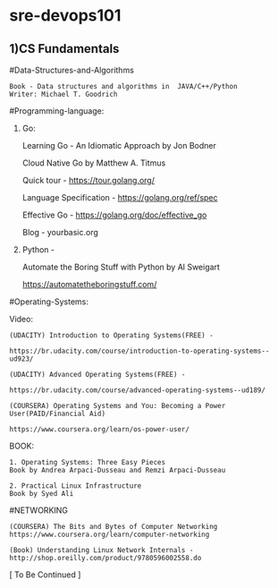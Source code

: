 # sre-devops101

1)CS Fundamentals
---------------------

#Data-Structures-and-Algorithms

    Book - Data structures and algorithms in  JAVA/C++/Python
    Writer: Michael T. Goodrich

#Programming-language:

1) Go:

    Learning Go - An Idiomatic Approach by Jon Bodner

    Cloud Native Go by Matthew A. Titmus
    

    Quick tour - https://tour.golang.org/

    Language Specification - https://golang.org/ref/spec

    Effective Go - https://golang.org/doc/effective_go

    Blog - yourbasic.org 


2) Python -

    Automate the Boring Stuff with Python by Al Sweigart

    https://automatetheboringstuff.com/



#Operating-Systems:

Video:

    (UDACITY) Introduction to Operating Systems(FREE) - 
    
    https://br.udacity.com/course/introduction-to-operating-systems--ud923/

    (UDACITY) Advanced Operating Systems(FREE) - 
    
    https://br.udacity.com/course/advanced-operating-systems--ud189/

    (COURSERA) Operating Systems and You: Becoming a Power User(PAID/Financial Aid)
    
    https://www.coursera.org/learn/os-power-user/



BOOK:

    1. Operating Systems: Three Easy Pieces
    Book by Andrea Arpaci-Dusseau and Remzi Arpaci-Dusseau

    2. Practical Linux Infrastructure
    Book by Syed Ali


#NETWORKING

    (COURSERA) The Bits and Bytes of Computer Networking
    https://www.coursera.org/learn/computer-networking

    (Book) Understanding Linux Network Internals - http://shop.oreilly.com/product/9780596002558.do

[ To Be Continued ]
